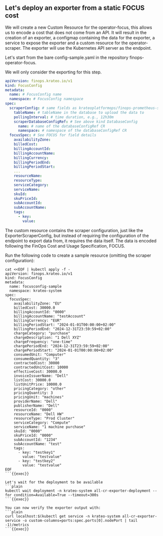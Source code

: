 ## Let's deploy an exporter from a static FOCUS cost
We will create a new Custom Resource for the operator-focus, this allows us to encode a cost that does not come from an API. It will result in the creation of an exporter, a configmap containing the data for the exporter, a service to expose the exporter and a custom resource for the operator-scraper. The exporter will use the Kubernetes API server as the endpoint.

Let's start from the bare config-sample.yaml in the repository finops-operator-focus.

We will only consider the exporting for this step.
```yaml
apiVersion: finops.krateo.io/v1
kind: FocusConfig
metadata:
  name: # FocusConfig name
  namespace: # FocusConfig namespace
spec:
  scraperConfig: # same fields as krateoplatformops/finops-prometheus-scraper-generic
    tableName: # tableName in the database to upload the data to
    pollingInterval: # time duration, e.g., 12h30m
    scraperDatabaseConfigRef: # See above kind DatabaseConfig
      name: # name of the databaseConfigRef CR 
      namespace: # namespace of the databaseConfigRef CR
  focusSpec: # See FOCUS for field details
    availabilityZone:
    billedCost:
    billingAccountId:
    billingAccountName:
    billingCurrency:
    billingPeriodEnd:
    billingPeriodStart:
    ...
    resourceName:
    resourceType:
    serviceCategory:
    serviceName:
    skuId:
    skuPriceId:
    subAccountId:
    subAccountName:
    tags:
      - key:
        value:
```
The custom resource contains the scraper configuration, just like the ExporterScraperConfig, but instead of requiring the configuration of the endpoint to export data from, it requires the data itself. The data is encoded following the FinOps Cost and Usage Specification, FOCUS.

Run the following code to create a sample resource (omitting the scraper configuration): 
```plain
cat <<EOF | kubectl apply -f -
apiVersion: finops.krateo.io/v1
kind: FocusConfig
metadata:
  name: focusconfig-sample
  namespace: krateo-system
spec:
  focusSpec:
    availabilityZone: "EU"
    billedCost: 30000.0
    billingAccountId: "0000"
    billingAccountName: "testAccount"
    billingCurrency: "EUR"
    billingPeriodStart: "2024-01-01T00:00:00+02:00"
    billingPeriodEnd: "2024-12-31T23:59:59+02:00"
    chargeCategory: "purchase"
    chargeDescription: "1 Dell XYZ"
    chargeFrequency: "one-time"
    chargePeriodEnd: "2024-12-31T23:59:59+02:00"
    chargePeriodStart: "2024-01-01T00:00:00+02:00"
    consumedUnit: "Computer"
    consumedQuantity: "3"
    contractedCost: 30000
    contractedUnitCost: 10000
    effectiveCost: 30000.0
    invoiceIssuerName: "Dell"
    listCost: 30000.0
    listUnitPrice: 10000.0
    pricingCategory: "other"
    pricingQuantity: 3
    pricingUnit: "machines"
    providerName: "Dell"
    publisherName: "Dell"
    resourceId: "0000"
    resourceName: "Dell HW"
    resourceType: "Prod Cluster"
    serviceCategory: "Compute"
    serviceName: "1 machine purchase"
    skuId: "0000"
    skuPriceId: "0000"
    subAccountId: "1234"
    subAccountName: "test"
    tags:
      - key: "testkey1"
        value: "testvalue"
      - key: "testkey2"
        value: "testvalue"
EOF
```{{exec}}

Let's wait for the deployment to be available
```plain
kubectl wait deployment -n krateo-system all-cr-exporter-deployment --for condition=Available=True --timeout=300s
```{{exec}}

You can now verify the exporter output with:
```plain
curl localhost:$(kubectl get service -n krateo-system all-cr-exporter-service -o custom-columns=ports:spec.ports[0].nodePort | tail -1)/metrics 
```{{exec}}
